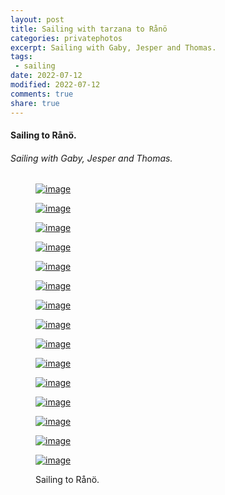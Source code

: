 ```yaml
---
layout: post
title: Sailing with tarzana to Rånö
categories: privatephotos
excerpt: Sailing with Gaby, Jesper and Thomas.
tags:
 - sailing
date: 2022-07-12
modified: 2022-07-12
comments: true
share: true
---
```



#### Sailing to Rånö.

###### Sailing with Gaby, Jesper and Thomas.

<figure class='third'>

<a href="../../photos/se_20220712_tarzana-segling/se_20220712_tarzana-segling_m_IMG_20220709_174315_864.jpg"><img src="../../photos/se_20220712_tarzana-segling/se_20220712_tarzana-segling_m_IMG_20220709_174315_864.jpg" alt="image"></a>

<a href="../../photos/se_20220712_tarzana-segling/se_20220712_tarzana-segling_m_IMG_20220710_212225_732.jpg"><img src="../../photos/se_20220712_tarzana-segling/se_20220712_tarzana-segling_m_IMG_20220710_212225_732.jpg" alt="image"></a>

<a href="../../photos/se_20220712_tarzana-segling/se_20220712_tarzana-segling_m_IMG_20220710_214309_262.jpg"><img src="../../photos/se_20220712_tarzana-segling/se_20220712_tarzana-segling_m_IMG_20220710_214309_262.jpg" alt="image"></a>

<a href="../../photos/se_20220712_tarzana-segling/se_20220712_tarzana-segling_m_IMG_20220711_094807_336.jpg"><img src="../../photos/se_20220712_tarzana-segling/se_20220712_tarzana-segling_m_IMG_20220711_094807_336.jpg" alt="image"></a>

<a href="../../photos/se_20220712_tarzana-segling/se_20220712_tarzana-segling_m_IMG_20220711_133800_958.jpg"><img src="../../photos/se_20220712_tarzana-segling/se_20220712_tarzana-segling_m_IMG_20220711_133800_958.jpg" alt="image"></a>

<a href="../../photos/se_20220712_tarzana-segling/se_20220712_tarzana-segling_m_IMG_20220711_174352_780.jpg"><img src="../../photos/se_20220712_tarzana-segling/se_20220712_tarzana-segling_m_IMG_20220711_174352_780.jpg" alt="image"></a>

<a href="../../photos/se_20220712_tarzana-segling/se_20220712_tarzana-segling_m_IMG_20220711_194546_652.jpg"><img src="../../photos/se_20220712_tarzana-segling/se_20220712_tarzana-segling_m_IMG_20220711_194546_652.jpg" alt="image"></a>

<a href="../../photos/se_20220712_tarzana-segling/se_20220712_tarzana-segling_m_IMG_20220712_120804_137.jpg"><img src="../../photos/se_20220712_tarzana-segling/se_20220712_tarzana-segling_m_IMG_20220712_120804_137.jpg" alt="image"></a>

<a href="../../photos/se_20220712_tarzana-segling/se_20220712_tarzana-segling_m_IMG_20220712_120814_590.jpg"><img src="../../photos/se_20220712_tarzana-segling/se_20220712_tarzana-segling_m_IMG_20220712_120814_590.jpg" alt="image"></a>

<a href="../../photos/se_20220712_tarzana-segling/se_20220712_tarzana-segling_m_IMG_20220712_122554_376.jpg"><img src="../../photos/se_20220712_tarzana-segling/se_20220712_tarzana-segling_m_IMG_20220712_122554_376.jpg" alt="image"></a>

<a href="../../photos/se_20220712_tarzana-segling/se_20220712_tarzana-segling_m_IMG_20220712_122908_512.jpg"><img src="../../photos/se_20220712_tarzana-segling/se_20220712_tarzana-segling_m_IMG_20220712_122908_512.jpg" alt="image"></a>

<a href="../../photos/se_20220712_tarzana-segling/se_20220712_tarzana-segling_m_IMG_20220712_134731_925.jpg"><img src="../../photos/se_20220712_tarzana-segling/se_20220712_tarzana-segling_m_IMG_20220712_134731_925.jpg" alt="image"></a>

<a href="../../photos/se_20220712_tarzana-segling/se_20220712_tarzana-segling_m_IMG_20220712_175441_632.jpg"><img src="../../photos/se_20220712_tarzana-segling/se_20220712_tarzana-segling_m_IMG_20220712_175441_632.jpg" alt="image"></a>

<a href="../../photos/se_20220712_tarzana-segling/se_20220712_tarzana-segling_m_IMG_20220712_213046_482.jpg"><img src="../../photos/se_20220712_tarzana-segling/se_20220712_tarzana-segling_m_IMG_20220712_213046_482.jpg" alt="image"></a>

<a href="../../photos/se_20220712_tarzana-segling/se_20220712_tarzana-segling_m_IMG_20220713_105808_482.jpg"><img src="../../photos/se_20220712_tarzana-segling/se_20220712_tarzana-segling_m_IMG_20220713_105808_482.jpg" alt="image"></a>

<figcaption>Sailing to Rånö.</figcaption>

</figure>
